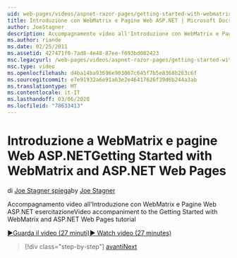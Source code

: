 ```yaml
---
uid: web-pages/videos/aspnet-razor-pages/getting-started-with-webmatrix-and-aspnet-web-pages
title: Introduzione con WebMatrix e Pagine Web ASP.NET | Microsoft Docs
author: JoeStagner
description: Accompagnamento video all'Introduzione con WebMatrix e Pagine Web ASP.NET esercitazione
ms.author: riande
ms.date: 02/25/2011
ms.assetid: 427471f0-7ad8-4e48-87ee-f693bd082423
msc.legacyurl: /web-pages/videos/aspnet-razor-pages/getting-started-with-webmatrix-and-aspnet-web-pages
msc.type: video
ms.openlocfilehash: d4ba14ba93696e903067c645f7b5e8368b263c6f
ms.sourcegitcommit: e7e91932a6e91a63e2e46417626f39d6b244a3ab
ms.translationtype: MT
ms.contentlocale: it-IT
ms.lasthandoff: 03/06/2020
ms.locfileid: "78633413"
---
```

# <a name="getting-started-with-webmatrix-and-aspnet-web-pages"></a><span data-ttu-id="d4430-103">Introduzione a WebMatrix e pagine Web ASP.NET</span><span class="sxs-lookup"><span data-stu-id="d4430-103">Getting Started with WebMatrix and ASP.NET Web Pages</span></span>

<span data-ttu-id="d4430-104">di [Joe Stagner spiega](https://github.com/JoeStagner)</span><span class="sxs-lookup"><span data-stu-id="d4430-104">by [Joe Stagner](https://github.com/JoeStagner)</span></span>

<span data-ttu-id="d4430-105">Accompagnamento video all'Introduzione con WebMatrix e Pagine Web ASP.NET esercitazione</span><span class="sxs-lookup"><span data-stu-id="d4430-105">Video accompaniment to the Getting Started with WebMatrix and ASP.NET Web Pages tutorial</span></span>

[<span data-ttu-id="d4430-106">&#9654;Guarda il video (27 minuti)</span><span class="sxs-lookup"><span data-stu-id="d4430-106">&#9654; Watch video (27 minutes)</span></span>](https://channel9.msdn.com/Blogs/ASP-NET-Site-Videos/getting-started-with-webmatrix-and-aspnet-web-pages)

> [!div class="step-by-step"]
> [<span data-ttu-id="d4430-107">avanti</span><span class="sxs-lookup"><span data-stu-id="d4430-107">Next</span></span>](introduction-to-aspnet-web-programming-using-the-razor-syntax.md)
